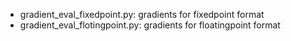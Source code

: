 - gradient_eval_fixedpoint.py: gradients for fixedpoint format
- gradient_eval_flotingpoint.py: gradients for floatingpoint format
